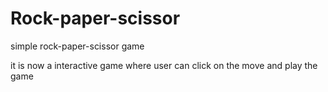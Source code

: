 # Rock-paper-scissor
 simple rock-paper-scissor game
 
 it is now a interactive game where user can click on the move and play the game 

